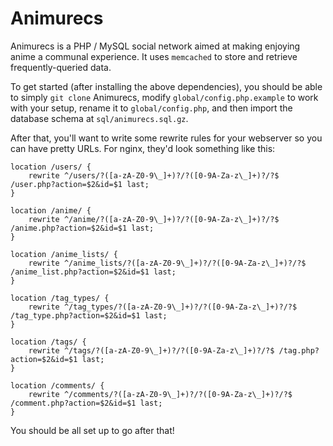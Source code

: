 Animurecs
=========

Animurecs is a PHP / MySQL social network aimed at making enjoying anime a communal experience. It uses `memcached` to store and retrieve frequently-queried data.

To get started (after installing the above dependencies), you should be able to simply `git clone` Animurecs, modify `global/config.php.example` to work with your setup, rename it to `global/config.php`, and then import the database schema at `sql/animurecs.sql.gz`.

After that, you'll want to write some rewrite rules for your webserver so you can have pretty URLs. For nginx, they'd look something like this:

    location /users/ {
        rewrite ^/users/?([a-zA-Z0-9\_]+)?/?([0-9A-Za-z\_]+)?/?$ /user.php?action=$2&id=$1 last;
    }

    location /anime/ {
        rewrite ^/anime/?([a-zA-Z0-9\_]+)?/?([0-9A-Za-z\_]+)?/?$ /anime.php?action=$2&id=$1 last;
    }

    location /anime_lists/ {
        rewrite ^/anime_lists/?([a-zA-Z0-9\_]+)?/?([0-9A-Za-z\_]+)?/?$ /anime_list.php?action=$2&id=$1 last;
    }

    location /tag_types/ {
        rewrite ^/tag_types/?([a-zA-Z0-9\_]+)?/?([0-9A-Za-z\_]+)?/?$ /tag_type.php?action=$2&id=$1 last;
    }

    location /tags/ {
        rewrite ^/tags/?([a-zA-Z0-9\_]+)?/?([0-9A-Za-z\_]+)?/?$ /tag.php?action=$2&id=$1 last;
    }

    location /comments/ {
        rewrite ^/comments/?([a-zA-Z0-9\_]+)?/?([0-9A-Za-z\_]+)?/?$ /comment.php?action=$2&id=$1 last;
    }

You should be all set up to go after that!